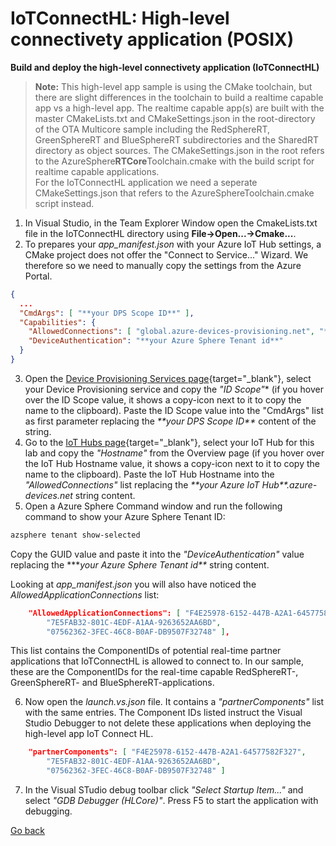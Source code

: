 # IoTConnectHL: High-level connectivety application (POSIX)

 
**Build and deploy the high-level connectivety application (IoTConnectHL)**

>**Note:** This high-level app sample is using the CMake toolchain, but there are slight differences in the toolchain to build a realtime capable app vs a high-level app. 
>The realtime capable app(s) are built with the master CMakeLists.txt and CMakeSettings.json in the root-directory of the OTA Multicore sample including the 
>RedSphereRT, GreenSphereRT and BlueSphereRT subdirectories and the SharedRT directory as object sources. The CMakeSettings.json in the root refers to 
>the AzureSphere**RTCore**Toolchain.cmake with the build script for realtime capable applications.  
>        For the IoTConnectHL application we need a seperate CMakeSettings.json that refers to the AzureSphereToolchain.cmake script instead.
1. In Visual Studio, in the Team Explorer Window open the CmakeLists.txt file in the IoTConnectHL directory using **File->Open...->Cmake...**.
2. To prepares your *app_manifest.json* with your Azure IoT Hub settings, a CMake project does not offer the "Connect to Service..." Wizard.
We therefore so we need to manually copy the settings from the Azure Portal. 
```json
{
  ...
  "CmdArgs": [ "**your DPS Scope ID**" ],
  "Capabilities": {
    "AllowedConnections": [ "global.azure-devices-provisioning.net", "**your Azure IoT Hub**.azure-devices.net"],
    "DeviceAuthentication": "**your Azure Sphere Tenant id**"
  }  
}
```
3. Open the [Device Provisioning Services page](https://portal.azure.com/#blade/HubsExtension/BrowseResourceBlade/resourceType/Microsoft.Devices%2FProvisioningServices){target="_blank"},
select your Device Provisioning service and copy the *"ID Scope"** (if you hover over the ID Scope value, it shows a copy-icon next to it to copy the name to the clipboard). 
Paste the ID Scope value into the "CmdArgs" list as first parameter replacing the *\*\*your DPS Scope ID\*\** content of the string.
4. Go to the [IoT Hubs page](https://portal.azure.com/#blade/HubsExtension/BrowseResourceBlade/resourceType/Microsoft.Devices%2FIotHubs){target="_blank"}, 
select your IoT Hub for this lab and copy the *"Hostname"* from the Overview page (if you hover over the IoT Hub Hostname value, it shows a copy-icon next to it to copy the name to the clipboard).
Paste the IoT Hub Hostname into the *"AllowedConnections"* list replacing the *\*\*your Azure IoT Hub\*\*.azure-devices.net* string content.
5. Open a Azure Sphere Command window and run the following command to show your Azure Sphere Tenant ID:
```sh
azsphere tenant show-selected
```
Copy the GUID value and paste it into the *"DeviceAuthentication"* value replacing the *\*\**your Azure Sphere Tenant id\*\** string content.

Looking at *app_manifest.json* you will also have noticed the *AllowedApplicationConnections* list:
```json
    "AllowedApplicationConnections": [ "F4E25978-6152-447B-A2A1-64577582F327", 
        "7E5FAB32-801C-4EDF-A1AA-9263652AA6BD", 
        "07562362-3FEC-46C8-B0AF-DB9507F32748" ],
``` 
This list contains the ComponentIDs of potential real-time partner applications that IoTConnectHL is allowed to connect to.
In our sample, these are the ComponentIDs for the real-time capable RedSphereRT-, GreenSphereRT- and BlueSphereRT-applications.

6. Now open the *launch.vs.json* file. It contains a *"partnerComponents"* list with the same entries. The Component IDs listed instruct the Visual Studio Debugger to 
not delete these applications when deploying the high-level app IoT Connect HL. 
```json
    "partnerComponents": [ "F4E25978-6152-447B-A2A1-64577582F327", 
        "7E5FAB32-801C-4EDF-A1AA-9263652AA6BD", 
        "07562362-3FEC-46C8-B0AF-DB9507F32748" ]
```
7. In the Visual STudio debug toolbar click *"Select Startup Item..."* and select *"GDB Debugger (HLCore)"*. Press F5 to start the application with debugging.

[Go back](../README.MD)



